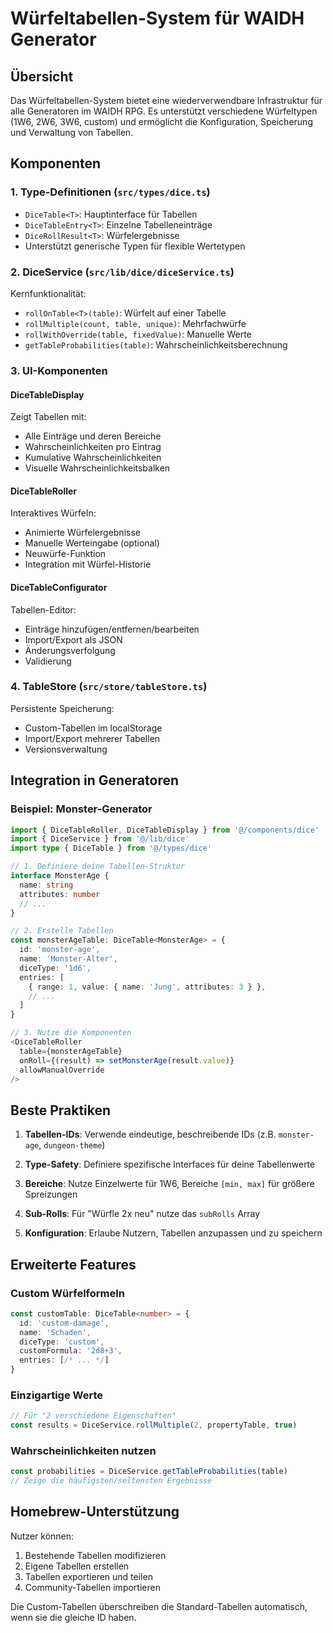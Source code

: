 # Würfeltabellen-System für WAIDH Generator

## Übersicht

Das Würfeltabellen-System bietet eine wiederverwendbare Infrastruktur für alle Generatoren im WAIDH RPG. Es unterstützt verschiedene Würfeltypen (1W6, 2W6, 3W6, custom) und ermöglicht die Konfiguration, Speicherung und Verwaltung von Tabellen.

## Komponenten

### 1. Type-Definitionen (`src/types/dice.ts`)
- `DiceTable<T>`: Hauptinterface für Tabellen
- `DiceTableEntry<T>`: Einzelne Tabelleneinträge
- `DiceRollResult<T>`: Würfelergebnisse
- Unterstützt generische Typen für flexible Wertetypen

### 2. DiceService (`src/lib/dice/diceService.ts`)
Kernfunktionalität:
- `rollOnTable<T>(table)`: Würfelt auf einer Tabelle
- `rollMultiple(count, table, unique)`: Mehrfachwürfe
- `rollWithOverride(table, fixedValue)`: Manuelle Werte
- `getTableProbabilities(table)`: Wahrscheinlichkeitsberechnung

### 3. UI-Komponenten

#### DiceTableDisplay
Zeigt Tabellen mit:
- Alle Einträge und deren Bereiche
- Wahrscheinlichkeiten pro Eintrag
- Kumulative Wahrscheinlichkeiten
- Visuelle Wahrscheinlichkeitsbalken

#### DiceTableRoller
Interaktives Würfeln:
- Animierte Würfelergebnisse
- Manuelle Werteingabe (optional)
- Neuwürfe-Funktion
- Integration mit Würfel-Historie

#### DiceTableConfigurator
Tabellen-Editor:
- Einträge hinzufügen/entfernen/bearbeiten
- Import/Export als JSON
- Änderungsverfolgung
- Validierung

### 4. TableStore (`src/store/tableStore.ts`)
Persistente Speicherung:
- Custom-Tabellen im localStorage
- Import/Export mehrerer Tabellen
- Versionsverwaltung

## Integration in Generatoren

### Beispiel: Monster-Generator

```typescript
import { DiceTableRoller, DiceTableDisplay } from '@/components/dice'
import { DiceService } from '@/lib/dice'
import type { DiceTable } from '@/types/dice'

// 1. Definiere deine Tabellen-Struktur
interface MonsterAge {
  name: string
  attributes: number
  // ...
}

// 2. Erstelle Tabellen
const monsterAgeTable: DiceTable<MonsterAge> = {
  id: 'monster-age',
  name: 'Monster-Alter',
  diceType: '1d6',
  entries: [
    { range: 1, value: { name: 'Jung', attributes: 3 } },
    // ...
  ]
}

// 3. Nutze die Komponenten
<DiceTableRoller 
  table={monsterAgeTable}
  onRoll={(result) => setMonsterAge(result.value)}
  allowManualOverride
/>
```

## Beste Praktiken

1. **Tabellen-IDs**: Verwende eindeutige, beschreibende IDs (z.B. `monster-age`, `dungeon-theme`)

2. **Type-Safety**: Definiere spezifische Interfaces für deine Tabellenwerte

3. **Bereiche**: Nutze Einzelwerte für 1W6, Bereiche `[min, max]` für größere Spreizungen

4. **Sub-Rolls**: Für "Würfle 2x neu" nutze das `subRolls` Array

5. **Konfiguration**: Erlaube Nutzern, Tabellen anzupassen und zu speichern

## Erweiterte Features

### Custom Würfelformeln
```typescript
const customTable: DiceTable<number> = {
  id: 'custom-damage',
  name: 'Schaden',
  diceType: 'custom',
  customFormula: '2d8+3',
  entries: [/* ... */]
}
```

### Einzigartige Werte
```typescript
// Für "2 verschiedene Eigenschaften"
const results = DiceService.rollMultiple(2, propertyTable, true)
```

### Wahrscheinlichkeiten nutzen
```typescript
const probabilities = DiceService.getTableProbabilities(table)
// Zeige die häufigsten/seltensten Ergebnisse
```

## Homebrew-Unterstützung

Nutzer können:
1. Bestehende Tabellen modifizieren
2. Eigene Tabellen erstellen
3. Tabellen exportieren und teilen
4. Community-Tabellen importieren

Die Custom-Tabellen überschreiben die Standard-Tabellen automatisch, wenn sie die gleiche ID haben.